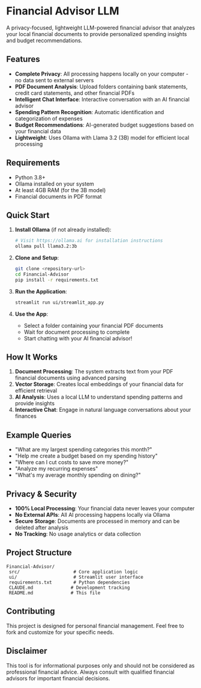 # Financial Advisor LLM

A privacy-focused, lightweight LLM-powered financial advisor that analyzes your local financial documents to provide personalized spending insights and budget recommendations.

## Features

- **Complete Privacy**: All processing happens locally on your computer - no data sent to external servers
- **PDF Document Analysis**: Upload folders containing bank statements, credit card statements, and other financial PDFs
- **Intelligent Chat Interface**: Interactive conversation with an AI financial advisor
- **Spending Pattern Recognition**: Automatic identification and categorization of expenses
- **Budget Recommendations**: AI-generated budget suggestions based on your financial data
- **Lightweight**: Uses Ollama with Llama 3.2 (3B) model for efficient local processing

## Requirements

- Python 3.8+
- Ollama installed on your system
- At least 4GB RAM (for the 3B model)
- Financial documents in PDF format

## Quick Start

1. **Install Ollama** (if not already installed):
   ```bash
   # Visit https://ollama.ai for installation instructions
   ollama pull llama3.2:3b
   ```

2. **Clone and Setup**:
   ```bash
   git clone <repository-url>
   cd Financial-Advisor
   pip install -r requirements.txt
   ```

3. **Run the Application**:
   ```bash
   streamlit run ui/streamlit_app.py
   ```

4. **Use the App**:
   - Select a folder containing your financial PDF documents
   - Wait for document processing to complete
   - Start chatting with your AI financial advisor!

## How It Works

1. **Document Processing**: The system extracts text from your PDF financial documents using advanced parsing
2. **Vector Storage**: Creates local embeddings of your financial data for efficient retrieval
3. **AI Analysis**: Uses a local LLM to understand spending patterns and provide insights
4. **Interactive Chat**: Engage in natural language conversations about your finances

## Example Queries

- "What are my largest spending categories this month?"
- "Help me create a budget based on my spending history"
- "Where can I cut costs to save more money?"
- "Analyze my recurring expenses"
- "What's my average monthly spending on dining?"

## Privacy & Security

- **100% Local Processing**: Your financial data never leaves your computer
- **No External APIs**: All AI processing happens locally via Ollama
- **Secure Storage**: Documents are processed in memory and can be deleted after analysis
- **No Tracking**: No usage analytics or data collection

## Project Structure

```
Financial-Advisor/
 src/                    # Core application logic
 ui/                     # Streamlit user interface
 requirements.txt        # Python dependencies
 CLAUDE.md              # Development tracking
 README.md              # This file
```

## Contributing

This project is designed for personal financial management. Feel free to fork and customize for your specific needs.

## Disclaimer

This tool is for informational purposes only and should not be considered as professional financial advice. Always consult with qualified financial advisors for important financial decisions.